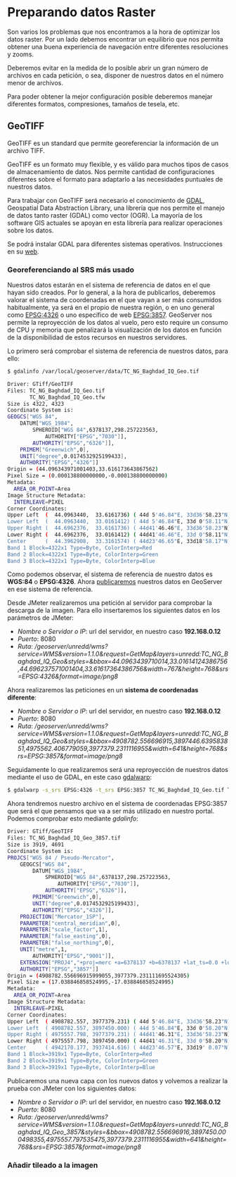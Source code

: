 # Preparando datos Raster
Son varios los problemas que nos encontramos a la hora de optimizar los datos raster. Por un lado debemos encontrar un equilibrio que nos permita obtener una buena experiencia de navegación entre diferentes resoluciones y zooms.

Deberemos evitar en la medida de lo posible abrir un gran número de archivos en cada petición, o sea, disponer de nuestros datos en el número menor de archivos.

Para poder obtener la mejor configuración posible deberemos manejar diferentes formatos, compresiones, tamaños de tesela, etc.

## GeoTIFF
GeoTIFF es un standard que permite georeferenciar la información de un archivo TIFF.

GeoTIFF es un formato muy flexible, y es válido para muchos tipos de casos de almacenamiento de datos. Nos permite cantidad de configuraciones diferentes sobre el formato para adaptarlo a las necesidades puntuales de nuestros datos.

Para trabajar con GeoTIFF será necesario el conocimiento de [GDAL](http://www.gdal.org/), Geospatial Data Abstraction Library, una librería que nos permite el manejo de datos tanto raster (GDAL) como vector (OGR). La mayoría de los software GIS actuales se apoyan en esta librería para realizar operaciones sobre los datos.

Se podrá instalar GDAL para diferentes sistemas operativos. Instrucciones en su [web](https://trac.osgeo.org/gdal/wiki/DownloadingGdalBinaries).

### Georeferenciando al SRS más usado
Nuestros datos estarán en el sistema de referencia de datos en el que hayan sido creados. Por lo general, a la hora de publicarlos, deberemos valorar el sistema de coordenadas en el que vayan a ser más consumidos habitualmente, ya será en el propio de nuestra región, o en uno general como [EPSG:4326](http://spatialreference.org/ref/epsg/4326/) o uno específico de web [EPSG:3857](http://spatialreference.org/ref/sr-org/6864/). GeoServer nos permite la reproyección de los datos al vuelo, pero esto require un consumo de CPU y memoria que penalizará la visualización de los datos en función de la disponibilidad de estos recursos en nuestros servidores.

Lo primero será comprobar el sistema de referencia de nuestros datos, para ello:

```bash
$ gdalinfo /var/local/geoserver/data/TC_NG_Baghdad_IQ_Geo.tif

Driver: GTiff/GeoTIFF
Files: TC_NG_Baghdad_IQ_Geo.tif
       TC_NG_Baghdad_IQ_Geo.tfw
Size is 4322, 4323
Coordinate System is:
GEOGCS["WGS 84",
    DATUM["WGS_1984",
        SPHEROID["WGS 84",6378137,298.257223563,
            AUTHORITY["EPSG","7030"]],
        AUTHORITY["EPSG","6326"]],
    PRIMEM["Greenwich",0],
    UNIT["degree",0.0174532925199433],
    AUTHORITY["EPSG","4326"]]
Origin = (44.096343971001403,33.616173643867562)
Pixel Size = (0.000138800000000,-0.000138800000000)
Metadata:
  AREA_OR_POINT=Area
Image Structure Metadata:
  INTERLEAVE=PIXEL
Corner Coordinates:
Upper Left  (  44.0963440,  33.6161736) ( 44d 5'46.84"E, 33d36'58.23"N)
Lower Left  (  44.0963440,  33.0161412) ( 44d 5'46.84"E, 33d 0'58.11"N)
Upper Right (  44.6962376,  33.6161736) ( 44d41'46.46"E, 33d36'58.23"N)
Lower Right (  44.6962376,  33.0161412) ( 44d41'46.46"E, 33d 0'58.11"N)
Center      (  44.3962908,  33.3161574) ( 44d23'46.65"E, 33d18'58.17"N)
Band 1 Block=4322x1 Type=Byte, ColorInterp=Red
Band 2 Block=4322x1 Type=Byte, ColorInterp=Green
Band 3 Block=4322x1 Type=Byte, ColorInterp=Blue

```
Como podemos observar, el sistema de referencia de nuestro datos es **WGS:84** o **EPSG:4326**. Ahora [publicaremos](http://docs.geoserver.org/latest/en/user/data/webadmin/layers.html) nuestros datos en GeoServer en ese sistema de referencia.

Desde JMeter realizaremos una petición al servidor para comprobar la descarga de la imagen. Para ello insertaremos los siguientes datos en los parámetros de JMeter:

* *Nombre o Servidor o IP*: url del servidor, en nuestro caso **192.168.0.12**
* *Puerto*: 8080
* *Ruta*: */geoserver/unredd/wms?service=WMS&version=1.1.0&request=GetMap&layers=unredd:TC_NG_Baghdad_IQ_Geo&styles=&bbox=44.0963439710014,33.01614124386756,44.696237571001404,33.61617364386756&width=767&height=768&srs=EPSG:4326&format=image/png8*

Ahora realizaremos las peticiones en un **sistema de coordenadas diferente**:

* *Nombre o Servidor o IP*: url del servidor, en nuestro caso **192.168.0.12**
* *Puerto*: 8080
* *Ruta*: */geoserver/unredd/wms?service=WMS&version=1.1.0&request=GetMap&layers=unredd:TC_NG_Baghdad_IQ_Geo&styles=&bbox=4908782.556696915,3897446.639583851,4975562.406779059,3977379.2311116955&width=641&height=768&srs=EPSG:3857&format=image/png8*

Seguidamente lo que realizaremos será una reproyección de nuestros datos mediante el uso de GDAL, en este caso [gdalwarp](http://www.gdal.org/gdalwarp.html):

```bash
$ gdalwarp -s_srs EPSG:4326 -t_srs EPSG:3857 TC_NG_Baghdad_IQ_Geo.tif TC_NG_Baghdad_IQ_Geo_3857.tif
```

Ahora tendremos nuestro archivo en el sistema de coordenadas EPSG:3857 que será el que pensamos que va a ser más utilizado en nuestro portal. Podemos comprobar esto mediante *gdalinfo*:

```bash
Driver: GTiff/GeoTIFF
Files: TC_NG_Baghdad_IQ_Geo_3857.tif
Size is 3919, 4691
Coordinate System is:
PROJCS["WGS 84 / Pseudo-Mercator",
    GEOGCS["WGS 84",
        DATUM["WGS_1984",
            SPHEROID["WGS 84",6378137,298.257223563,
                AUTHORITY["EPSG","7030"]],
            AUTHORITY["EPSG","6326"]],
        PRIMEM["Greenwich",0],
        UNIT["degree",0.0174532925199433],
        AUTHORITY["EPSG","4326"]],
    PROJECTION["Mercator_1SP"],
    PARAMETER["central_meridian",0],
    PARAMETER["scale_factor",1],
    PARAMETER["false_easting",0],
    PARAMETER["false_northing",0],
    UNIT["metre",1,
        AUTHORITY["EPSG","9001"]],
    EXTENSION["PROJ4","+proj=merc +a=6378137 +b=6378137 +lat_ts=0.0 +lon_0=0.0 +x_0=0.0 +y_0=0 +k=1.0 +units=m +nadgrids=@null +wktext  +no_defs"],
    AUTHORITY["EPSG","3857"]]
Origin = (4908782.556696915999055,3977379.231111695524305)
Pixel Size = (17.038846858524995,-17.038846858524995)
Metadata:
  AREA_OR_POINT=Area
Image Structure Metadata:
  INTERLEAVE=PIXEL
Corner Coordinates:
Upper Left  ( 4908782.557, 3977379.231) ( 44d 5'46.84"E, 33d36'58.23"N)
Lower Left  ( 4908782.557, 3897450.000) ( 44d 5'46.84"E, 33d 0'58.20"N)
Upper Right ( 4975557.798, 3977379.231) ( 44d41'46.31"E, 33d36'58.23"N)
Lower Right ( 4975557.798, 3897450.000) ( 44d41'46.31"E, 33d 0'58.20"N)
Center      ( 4942170.177, 3937414.616) ( 44d23'46.57"E, 33d19' 0.07"N)
Band 1 Block=3919x1 Type=Byte, ColorInterp=Red
Band 2 Block=3919x1 Type=Byte, ColorInterp=Green
Band 3 Block=3919x1 Type=Byte, ColorInterp=Blue
```

Publicaremos una nueva capa con los nuevos datos y volvemos a realizar la prueba con JMeter con los siguientes datos:

* *Nombre o Servidor o IP*: url del servidor, en nuestro caso **192.168.0.12**
* *Puerto*: 8080
* *Ruta*: */geoserver/unredd/wms?service=WMS&version=1.1.0&request=GetMap&layers=unredd:TC_NG_Baghdad_IQ_Geo_3857&styles=&bbox=4908782.556696916,3897450.000498355,4975557.797535475,3977379.2311116955&width=641&height=768&srs=EPSG:3857&format=image/png8*

### Añadir tileado a la imagen



